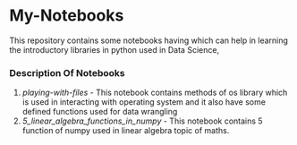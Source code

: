 # My-Notebooks
This repository contains some notebooks having which can help in learning the introductory libraries in python used in Data Science,
### Description Of Notebooks
  1. *playing-with-files* - This notebook contains methods of os library which is used in interacting with operating system and it also have some defined functions used for data wrangling
  2. *5_linear_algebra_functions_in_numpy* - This notebook contains 5 function of numpy used in linear algebra topic of maths. 
